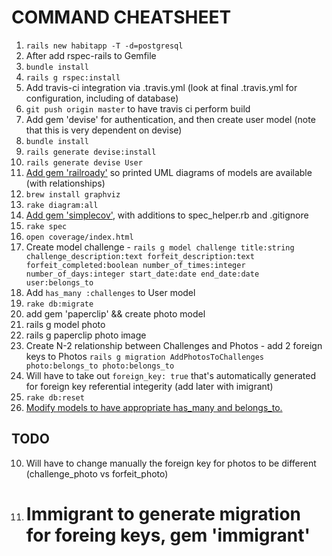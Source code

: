 # COMMAND CHEATSHEET
1. `rails new habitapp -T -d=postgresql`
2. After add rspec-rails to Gemfile
  1. `bundle install`
  2. `rails g rspec:install`
3. Add travis-ci integration via .travis.yml (look at final .travis.yml for configuration, including of database)
  1. `git push origin master` to have travis ci perform build
4. Add gem 'devise' for authentication, and then create user model (note that this is very dependent on devise)
  1. `bundle install`
  2. `rails generate devise:install`
  3. `rails generate devise User`
5. [Add gem 'railroady'](https://github.com/preston/railroady) so printed UML diagrams of models are available (with relationships)
  1. `brew install graphviz`
  2. `rake diagram:all`
6. [Add gem 'simplecov'](https://github.com/colszowka/simplecov), with additions to spec_helper.rb and .gitignore
  1. `rake spec`
  2. `open coverage/index.html`
7. Create model challenge - `rails g model challenge title:string challenge_description:text forfeit_description:text forfeit_completed:boolean number_of_times:integer number_of_days:integer start_date:date end_date:date user:belongs_to`
  1. Add `has_many :challenges` to User model
  2. `rake db:migrate`
8. add gem 'paperclip' && create photo model
  1. rails g model photo
  2. rails g paperclip photo image
9.  Create N-2 relationship between Challenges and Photos - add 2 foreign keys to Photos `rails g migration AddPhotosToChallenges photo:belongs_to photo:belongs_to`
  1. Will have to take out `foreign_key: true` that's automatically generated for foreign key referential integerity (add later with imigrant)
  2. `rake db:reset`
  3. [Modify models to have appropriate has_many and belongs_to.](https://robots.thoughtbot.com/referential-integrity-with-foreign-keys)

## TODO
10. Will have to change manually the foreign key for photos to be different (challenge_photo vs forfeit_photo)
  1. # Immigrant to generate migration for foreing keys, gem 'immigrant'
